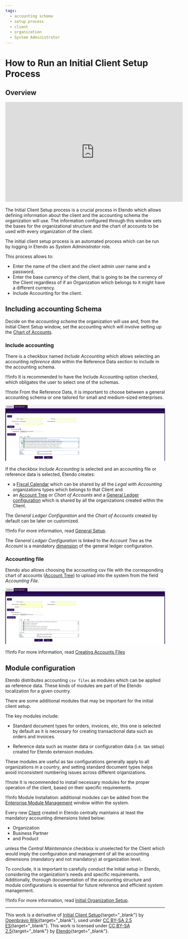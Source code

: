 ```yaml
---
tags: 
  - accounting schema
  - setup process
  - client
  - organization
  - System Administrator
---
```


#  How to Run an Initial Client Setup Process

## Overview

<iframe width="560" height="315" src="https://www.youtube.com/embed/yGzPXU3nxpk?si=akTrp1_j8RAafSWx" title="YouTube video player" frameborder="0" allow="accelerometer; autoplay; clipboard-write; encrypted-media; gyroscope; picture-in-picture; web-share" referrerpolicy="strict-origin-when-cross-origin" allowfullscreen></iframe>

The Initial Client Setup process is a crucial process in Etendo which allows defining information about the client and the accounting schema the organization will use. The information configured through this window sets the bases for the organizational structure and the chart of accounts to be used with every organization of the client. 

The initial client setup process is an automated process which can be run by logging in Etendo as *System Administrator* role.

This process allows to:

- Enter the name of the client and the client admin user name and a password.
- Enter the base currency of the client, that is going to be the currency of the Client regardless of if an Organization which belongs to it might have a different currency.
- Include Accounting for the client.

## Including accounting Schema

Decide on the *accounting schema* the organization will use and, from the Initial Client Setup window, set the accounting which will involve setting up the [Chart of Accounts](). 


### Include accounting

There is a checkbox named *Include Accounting* which allows selecting an accounting *reference data* within the Reference Data section to include in the accounting schema. 

!!!info
    It is recommended to have the Include Accounting option checked, which obligates the user to select one of the schemas.

!!!note
    From the Reference Data, it is important to choose between a general accounting schema or one tailored for small and medium-sized enterprises.



![](../../../assets/developer-guide/etendo-classic/how-to-guides/How_to_run_an_initial_client_setup_process-1.png)



If the checkbox *Include Accounting* is selected and an accounting file or reference data is selected, Etendo creates:

  - a [Fiscal Calendar](../../../basic-features/financial-management/accounting/setup/#fiscal-calendar.md) which can be shared by all the *Legal with Accounting* organizations types which belongs to that Client and 
  - an [Account Tree](../../../basic-features/financial-management/accounting/setup/#account-tree.md) or *Chart of Accounts* and a [General Ledger configuration](../../../basic-features/financial-management/accounting/setup/#glconfig.md) which is shared by all the organizations created within the Client.

The *General Ledger Configuration* and the *Chart of Accounts* created by default can be later on customized. 

!!!info
    For more information, read [General Setup](../../../basic-features/general-setup/getting-started/.md). 


The *General Ledger Configuration* is linked to the *Account Tree* as the *Account* is a mandatory [dimension](../../../basic-features/financial-management/accounting/setup/#dimension.md) of the general ledger configuration.

### Accounting file 

Etendo also allows choosing the accounting csv file with the corresponding chart of accounts ([Account Tree](../../../basic-features/financial-management/accounting/setup/#account-tree.md)) to upload into the system from the field *Accounting File*. 

![](../../../assets/developer-guide/etendo-classic/how-to-guides/How_to_run_an_initial_client_setup_process-2.png)

!!!info
    For more information, read [Creating Accounts Files]() 

## Module configuration

Etendo distributes accounting `csv files` as modules which can be applied as reference data. These kinds of modules are part of the Etendo localization for a given country.

There are some additional modules that may be important for the initial client setup.

The key modules include:

- Standard document types for orders, invoices, etc, this one is selected by default as it is necessary for creating transactional data such as orders and invoices.

- Reference data such as master data or configuration data (i.e. tax setup) created for Etendo extension modules.

These modules are useful as tax configurations generally apply to all organizations in a country, and setting standard document types helps avoid inconsistent numbering issues across different organizations.

!!!note
    It is recommended to install necessary modules for the proper operation of the client, based on their specific requirements.


!!!info
    Module Installation: additional modules can be added from the [Enterprise Module Management](../../../basic-features/general-setup/enterprise-model/#enterprise-module-management.md) window within the system.


Every new [Client](../../../basic-features/general-setup/client/.md) created in Etendo centrally maintains at least the mandatory accounting dimensions listed below:

- Organization
- Business Partner
- and Product

unless the *Central Maintenance* checkbox is unselected for the Client which would imply the configuration and management of all the accounting dimensions (mandatory and not mandatory) at organization level.

To conclude, it is important to carefully conduct the initial setup in Etendo, considering the organization's needs and specific requirements. Additionally, thorough documentation of the accounting structure and module configurations is essential for future reference and efficient system management.


!!!info
    For more information, read [Initial Organization Setup](../../../basic-features/general-setup/enterprise-model/#initial-organization-setup.md).

---

This work is a derivative of [Initial Client Setup](https://wiki.openbravo.com/wiki/Initial_Client_Setup){target="\_blank"} by [Openbravo Wiki](http://wiki.openbravo.com/wiki/Welcome_to_Openbravo){target="\_blank"}, used under [CC BY-SA 2.5 ES](https://creativecommons.org/licenses/by-sa/2.5/es/){target="\_blank"}. This work is licensed under [CC BY-SA 2.5](https://creativecommons.org/licenses/by-sa/2.5/){target="\_blank"} by [Etendo](https://etendo.software){target="\_blank"}.
